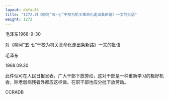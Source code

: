 ```yaml
---
layout: default
title: "1272.对《柳河“五·七”干校为机关革命化走出条新路》一文的批语"
weight: 1272
---
```


毛泽东1968-9-30

对《柳河“五·七”干校为机关革命化走出条新路》一文的批语

毛泽东

1968.09.30

此件似可在人民日报发表。广大干部下放劳动，这对干部是一种重新学习的极好机会，除老弱病残者外都应这样做。在职干部也应分批下放劳动。

CCRADB

